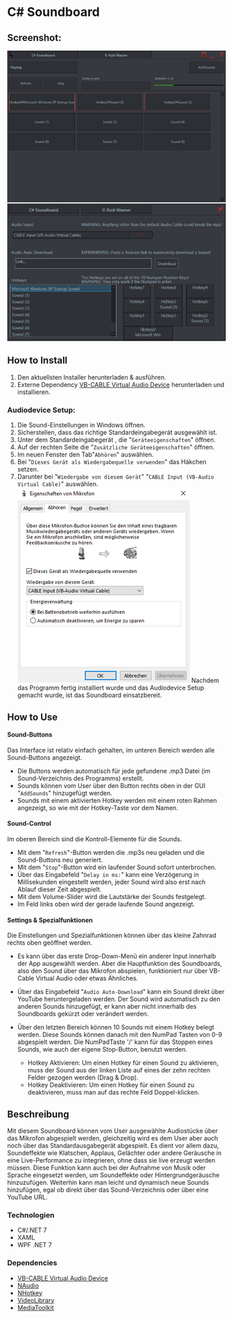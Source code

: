# C# Soundboard

## Screenshot:
![GUI Screenshot](https://raw.githubusercontent.com/Rudi-Wagner/CSharp-Soundboard/main/Docs/GUI.PNG)
![GUI Screenshot](https://raw.githubusercontent.com/Rudi-Wagner/CSharp-Soundboard/main/Docs/GUI2.PNG)

 
## How to Install
 1. Den aktuellsten Installer herunterladen & ausführen.
 2. Externe Dependency [VB-CABLE Virtual Audio Device](https://vb-audio.com/Cable/) herunterladen und installieren.

### Audiodevice Setup:
 1. Die Sound-Einstellungen in Windows öffnen.
 2. Sicherstellen, dass das richtige Standardeingabegerät ausgewählt ist. 
 3. Unter dem Standardeingabegerät , die "`Geräteeigenschaften`" öffnen.
 4. Auf der rechten Seite die "`Zusätzliche Geräteeigenschaften`" öffnen.
 5. Im neuen Fenster den Tab"`Abhören`" auswählen.
 6. Bei "`Dieses Gerät als Wiedergabequelle verwenden`" das Häkchen setzen.
 7. Darunter bei "`Wiedergabe von diesem Gerät`" "`CABLE Input (VB-Audio Virtual Cable)`" auswählen.
![Setup Screenshot](https://raw.githubusercontent.com/Rudi-Wagner/CSharp-Soundboard/main/Docs/Audiodevice_Setup.PNG)
Nachdem das Programm fertig installiert wurde und das Audiodevice Setup gemacht wurde, ist das Soundboard einsatzbereit. 


## How to Use
#### Sound-Buttons
Das Interface ist relativ einfach gehalten, im unteren Bereich werden alle Sound-Buttons angezeigt. 
 - Die Buttons werden automatisch für jede gefundene .mp3 Datei (im Sound-Verzeichnis des Programms) erstellt.
 - Sounds können vom User über den Button rechts oben in der GUI "`AddSounds`" hinzugefügt werden. 
 - Sounds mit einem aktivierten Hotkey werden mit einem roten Rahmen angezeigt, so wie mit der Hotkey-Taste vor dem Namen.

#### Sound-Control
Im oberen Bereich sind die Kontroll-Elemente für die Sounds.
 - Mit dem "`Refresh`"-Button werden die .mp3s neu geladen und die Sound-Buttons neu generiert.
 - Mit dem "`Stop`"-Button wird ein laufender Sound sofort unterbrochen.
 - Über das Eingabefeld "`Delay in ms:`" kann eine Verzögerung in Millisekunden eingestellt werden, jeder Sound wird also erst nach Ablauf dieser Zeit abgespielt.
 - Mit dem Volume-Slider wird die Lautstärke der Sounds festgelegt.
 - Im Feld links oben wird der gerade laufende Sound angezeigt.

#### Settings & Spezialfunktionen
Die Einstellungen und Spezialfunktionen können über das kleine Zahnrad rechts oben geöffnet werden.
 - Es kann über das erste Drop-Down-Menü ein anderer Input innerhalb der App ausgewählt werden. Aber die Hauptfunktion des Soundboards, also den Sound über das Mikrofon abspielen, funktioniert nur über VB-Cable Virtual Audio oder etwas Ähnliches.
 
 - Über das Eingabefeld "`Audio Auto-Download`" kann ein Sound direkt über YouTube heruntergeladen werden. Der Sound wird automatisch zu den anderen Sounds hinzugefügt, er kann aber nicht innerhalb des Soundboards gekürzt oder verändert werden.
 
 - Über den letzten Bereich können 10 Sounds mit einem Hotkey belegt werden. Diese Sounds können danach mit den NumPad Tasten von 0-9 abgespielt werden. Die NumPadTaste '/' kann für das Stoppen eines Sounds, wie auch der eigene Stop-Button, benutzt werden.
	 - Hotkey Aktivieren:
	 Um einen Hotkey für einen Sound zu aktivieren, muss der Sound aus der linken Liste auf eines der zehn rechten Felder gezogen werden (Drag & Drop). 
	 - Hotkey Deaktivieren:
	 Um einen Hotkey für einen Sound zu deaktivieren, muss man auf das rechte Feld Doppel-klicken.


## Beschreibung
Mit diesem Soundboard können vom User ausgewählte Audiostücke  über das Mikrofon abgespielt werden, gleichzeitig wird es dem User aber auch noch über das Standardausgabegerät abgespielt. 
Es dient vor allem dazu, Soundeffekte wie Klatschen, Applaus, Gelächter oder andere Geräusche in eine Live-Performance zu integrieren, ohne dass sie live erzeugt werden müssen. Diese Funktion kann auch bei der Aufnahme von Musik oder Sprache eingesetzt werden, um Soundeffekte oder Hintergrundgeräusche hinzuzufügen.
Weiterhin kann man leicht und dynamisch neue Sounds hinzufügen, egal ob direkt über das Sound-Verzeichnis oder über eine YouTube URL.


### Technologien
 - C#/.NET 7
 - XAML
 - WPF  .NET 7

### Dependencies
 - [VB-CABLE Virtual Audio Device](https://vb-audio.com/Cable/)
 - [NAudio](https://github.com/naudio/NAudio)
 - [NHotkey](https://github.com/thomaslevesque/NHotkey)
 - [VideoLibrary](https://github.com/omansak/libvideo)
 - [MediaToolkit](https://github.com/AydinAdn/MediaToolkit)
